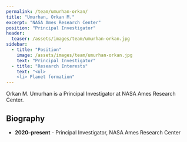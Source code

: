 ```yaml
---
permalink: /team/umurhan-orkan/
title: "Umurhan, Orkan M."
excerpt: "NASA Ames Research Center"
position: "Principal Investigator"
header:
  teaser: /assets/images/team/umurhan-orkan.jpg
sidebar:
  - title: "Position"
    image: /assets/images/team/umurhan-orkan.jpg
    text: "Principal Investigator"
  - title: "Research Interests"
    text: "<ul>
    <li> Planet formation"
---
```


Orkan M. Umurhan is a Principal Investigator at NASA Ames Research Center.

## Biography
- __2020–present__ - Principal Investigator, NASA Ames Research Center
